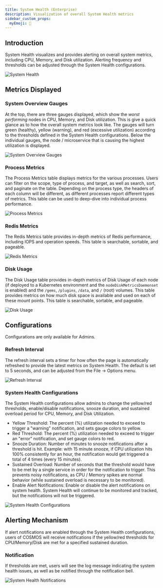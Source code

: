 ```yaml
---
title: System Health (Enterprise)
description: Visualization of overall System Health metrics
sidebar_custom_props:
  myEmoji: 💚
---
```


## Introduction

System Health visualizes and provides alerting on overall system metrics, including CPU, Memory, and Disk utilization. Alerting frequency and thresholds can be adjusted through the System Health configurations.

![System Health](/img/systemhealth/systemhealth.png)

## Metrics Displayed

### System Overview Gauges

At the top, there are three gauges displayed, which show the _worst performing_ nodes in CPU, Memory, and Disk utilization. This is give a quick glance as to how the overall system metrics look like. The gauges will turn green (healthy), yellow (warning), and red (excessive utilization) according to the thresholds defined in the System Health configurations. Below the individual gauges, the node / microservice that is causing the highest utilization is displayed.

![System Overview Gauges](/img/systemhealth/system_overview_gauges.png)

### Process Metrics

The Process Metrics table displays metrics for the various processes. Users can filter on the scope, type of process, and target, as well as search, sort, and paginate on the table. Depending on the process type, the headers of each column will be different, as different processes report different types of metrics. This table can be used to deep-dive into individual process performance.

![Process Metrics](/img/systemhealth/process_metrics.png)

### Redis Metrics

The Redis Metrics table provides in-depth metrics of Redis performance, including IOPS and operation speeds. This table is searchable, sortable, and pageable.

![Redis Metrics](/img/systemhealth/redis_metrics.png)

### Disk Usage

The Disk Usage table provides in-depth metrics of Disk Usage of each node (if deployed to a Kubernetes environment and the `nodeDiskMetricsDaemonset` is enabled) and the `/gems`, `/plugins`, `/data`, and `/` (root) volumes. This table provides metrics on how much disk space is available and used on each of these mount points. This table is searchable, sortable, and pageable.

![Disk Usage](/img/systemhealth/disk_usage.png)

## Configurations

Configurations are only available for Admins.

### Refresh Interval

The refresh interval sets a timer for how often the page is automatically refreshed to provide the latest metrics on System Health. The default is set to 5 seconds, and can be adjusted from the File -> Options menu.

![Refresh Interval](/img/systemhealth/refresh_interval.png)

### System Health Configurations

The System Health configurations allow admins to change the yellow/red thresholds, enable/disable notifications, snooze duration, and sustained overload period for CPU, Memory, and Disk Utilization.

- Yellow Threshold: The percent (%) utilization needed to exceed to trigger a "warning" notification, and sets gauge colors to yellow. 
- Red Threshold: The percent (%) utilization needed to exceed to trigger an "error" notification, and set gauge colors to red.
- Snooze Duration: Number of minutes to snooze notifications after a threshold is hit. Example: with 15 minute snooze, if CPU utilization hits 100% consistently for an hour, the notification would get triggered a total of 4 times (every 15 minutes).
- Sustained Overload: Number of seconds that the threshold would have to be met by a single service in order for the notification to trigger. This prevents noisy notifications, as CPU / Memory spikes are normal behavior (while sustained overload is necessary to be monitored).
- Enable Alert Notifications: Enable or disable the alert notifications on system health. System Health will continue to be monitored and tracked, but the notifications will not be triggered.

![System Health Configurations]()


## Alerting Mechanism

If alert notifications are enabled through the System Health configurations, users of COSMOS will receive notifications if the yellow/red thresholds for CPU/Memory/Disk are met for a specified sustained duration.

### Notification

If thresholds are met, users will see the log message indicating the system health issues, as well as be notified through the notification bell.

![System Health Notifications]()